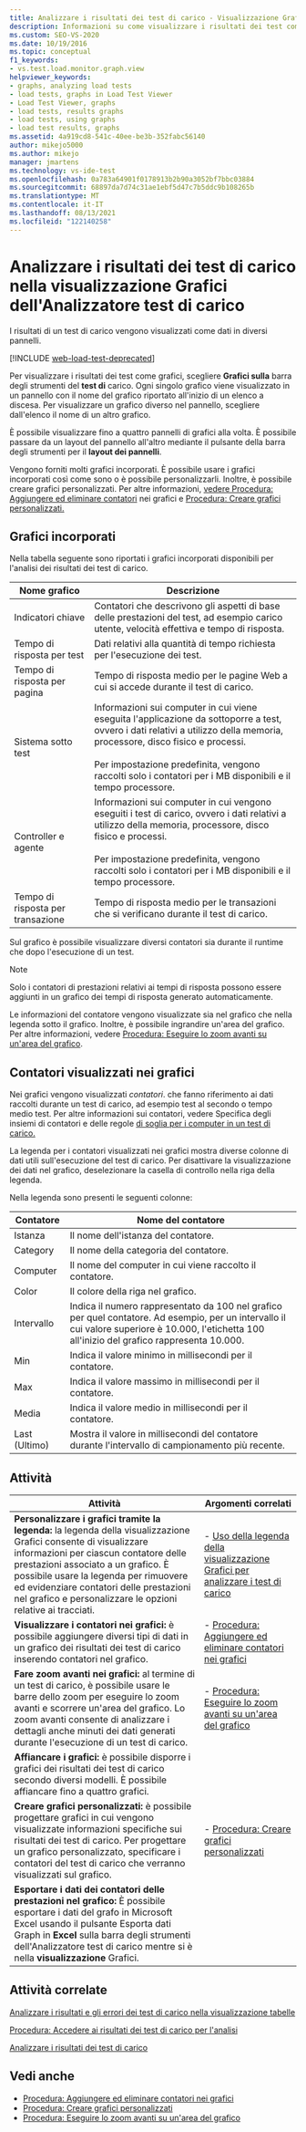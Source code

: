 ```yaml
---
title: Analizzare i risultati dei test di carico - Visualizzazione Grafici (Analizzatore test di carico)
description: Informazioni su come visualizzare i risultati dei test come grafici. Ogni grafo viene visualizzato in un pannello con il nome del grafo in un elenco a discesa.
ms.custom: SEO-VS-2020
ms.date: 10/19/2016
ms.topic: conceptual
f1_keywords:
- vs.test.load.monitor.graph.view
helpviewer_keywords:
- graphs, analyzing load tests
- load tests, graphs in Load Test Viewer
- Load Test Viewer, graphs
- load tests, results graphs
- load tests, using graphs
- load test results, graphs
ms.assetid: 4a919cd8-541c-40ee-be3b-352fabc56140
author: mikejo5000
ms.author: mikejo
manager: jmartens
ms.technology: vs-ide-test
ms.openlocfilehash: 0a783a64901f0178913b2b90a3052bf7bbc03884
ms.sourcegitcommit: 68897da7d74c31ae1ebf5d47c7b5ddc9b108265b
ms.translationtype: MT
ms.contentlocale: it-IT
ms.lasthandoff: 08/13/2021
ms.locfileid: "122140258"
---
```

# <a name="analyze-load-test-results-in-the-graphs-view-of-the-load-test-analyzer"></a>Analizzare i risultati dei test di carico nella visualizzazione Grafici dell'Analizzatore test di carico

I risultati di un test di carico vengono visualizzati come dati in diversi pannelli.

[!INCLUDE [web-load-test-deprecated](includes/web-load-test-deprecated.md)]

Per visualizzare i risultati dei test come grafici, scegliere **Grafici sulla** barra degli strumenti del **test di** carico. Ogni singolo grafico viene visualizzato in un pannello con il nome del grafico riportato all'inizio di un elenco a discesa. Per visualizzare un grafico diverso nel pannello, scegliere dall'elenco il nome di un altro grafico.

È possibile visualizzare fino a quattro pannelli di grafici alla volta. È possibile passare da un layout del pannello all'altro mediante il pulsante della barra degli strumenti per il **layout dei pannelli**.

Vengono forniti molti grafici incorporati. È possibile usare i grafici incorporati così come sono o è possibile personalizzarli. Inoltre, è possibile creare grafici personalizzati. Per altre informazioni, [vedere Procedura: Aggiungere ed eliminare contatori](../test/how-to-add-and-delete-counters-on-graphs-in-load-test-results.md) nei grafici e [Procedura: Creare grafici personalizzati.](../test/how-to-create-custom-graphs-in-load-test-results.md)

## <a name="built-in-graphs"></a>Grafici incorporati

Nella tabella seguente sono riportati i grafici incorporati disponibili per l'analisi dei risultati dei test di carico.

|Nome grafico|Descrizione|
|-|-|
|Indicatori chiave|Contatori che descrivono gli aspetti di base delle prestazioni del test, ad esempio carico utente, velocità effettiva e tempo di risposta.|
|Tempo di risposta per test|Dati relativi alla quantità di tempo richiesta per l'esecuzione dei test.|
|Tempo di risposta per pagina|Tempo di risposta medio per le pagine Web a cui si accede durante il test di carico.|
|Sistema sotto test|Informazioni sui computer in cui viene eseguita l'applicazione da sottoporre a test, ovvero i dati relativi a utilizzo della memoria, processore, disco fisico e processi.<br /><br /> Per impostazione predefinita, vengono raccolti solo i contatori per i MB disponibili e il tempo processore.|
|Controller e agente|Informazioni sui computer in cui vengono eseguiti i test di carico, ovvero i dati relativi a utilizzo della memoria, processore, disco fisico e processi.<br /><br /> Per impostazione predefinita, vengono raccolti solo i contatori per i MB disponibili e il tempo processore.|
|Tempo di risposta per transazione|Tempo di risposta medio per le transazioni che si verificano durante il test di carico.|

Sul grafico è possibile visualizzare diversi contatori sia durante il runtime che dopo l'esecuzione di un test.

> [!NOTE]
> Solo i contatori di prestazioni relativi ai tempi di risposta possono essere aggiunti in un grafico dei tempi di risposta generato automaticamente.

Le informazioni del contatore vengono visualizzate sia nel grafico che nella legenda sotto il grafico.  Inoltre, è possibile ingrandire un'area del grafico. Per altre informazioni, vedere [Procedura: Eseguire lo zoom avanti su un'area del grafico](../test/how-to-zoom-in-on-a-region-of-the-graph-in-load-test-results.md).

## <a name="counters-displayed-in-graphs"></a>Contatori visualizzati nei grafici

Nei grafici vengono visualizzati *contatori*. che fanno riferimento ai dati raccolti durante un test di carico, ad esempio test al secondo o tempo medio test. Per altre informazioni sui contatori, vedere Specifica degli insiemi di contatori e delle regole [di soglia per i computer in un test di carico.](../test/specify-counter-sets-and-threshold-rules-for-load-testing.md)

La legenda per i contatori visualizzati nei grafici mostra diverse colonne di dati utili sull'esecuzione del test di carico. Per disattivare la visualizzazione dei dati nel grafico, deselezionare la casella di controllo nella riga della legenda.

Nella legenda sono presenti le seguenti colonne:

|Contatore|Nome del contatore|
|-|-|
|Istanza|Il nome dell'istanza del contatore.|
|Category|Il nome della categoria del contatore.|
|Computer|Il nome del computer in cui viene raccolto il contatore.|
|Color|Il colore della riga nel grafico.|
|Intervallo|Indica il numero rappresentato da 100 nel grafico per quel contatore. Ad esempio, per un intervallo il cui valore superiore è 10.000, l'etichetta 100 all'inizio del grafico rappresenta 10.000.|
|Min|Indica il valore minimo in millisecondi per il contatore.|
|Max|Indica il valore massimo in millisecondi per il contatore.|
|Media|Indica il valore medio in millisecondi per il contatore.|
|Last (Ultimo)|Mostra il valore in millisecondi del contatore durante l'intervallo di campionamento più recente.|

## <a name="tasks"></a>Attività

|Attività|Argomenti correlati|
|-|-|
|**Personalizzare i grafici tramite la legenda:** la legenda della visualizzazione Grafici consente di visualizzare informazioni per ciascun contatore delle prestazioni associato a un grafico. È possibile usare la legenda per rimuovere ed evidenziare contatori delle prestazioni nel grafico e personalizzare le opzioni relative ai tracciati.|-   [Uso della legenda della visualizzazione Grafici per analizzare i test di carico](../test/use-the-graphs-view-legend-to-analyze-load-tests.md)|
|**Visualizzare i contatori nei grafici:** è possibile aggiungere diversi tipi di dati in un grafico dei risultati dei test di carico inserendo contatori nel grafico.|-   [Procedura: Aggiungere ed eliminare contatori nei grafici](../test/how-to-add-and-delete-counters-on-graphs-in-load-test-results.md)|
|**Fare zoom avanti nei grafici:** al termine di un test di carico, è possibile usare le barre dello zoom per eseguire lo zoom avanti e scorrere un'area del grafico. Lo zoom avanti consente di analizzare i dettagli anche minuti dei dati generati durante l'esecuzione di un test di carico.|-   [Procedura: Eseguire lo zoom avanti su un'area del grafico](../test/how-to-zoom-in-on-a-region-of-the-graph-in-load-test-results.md)|
|**Affiancare i grafici:** è possibile disporre i grafici dei risultati dei test di carico secondo diversi modelli. È possibile affiancare fino a quattro grafici.||
|**Creare grafici personalizzati:** è possibile progettare grafici in cui vengono visualizzate informazioni specifiche sui risultati dei test di carico. Per progettare un grafico personalizzato, specificare i contatori del test di carico che verranno visualizzati sul grafico.|-   [Procedura: Creare grafici personalizzati](../test/how-to-create-custom-graphs-in-load-test-results.md)|
|**Esportare i dati dei contatori delle prestazioni nel grafico:** È possibile esportare i dati del grafo in Microsoft Excel usando il pulsante Esporta  dati Graph in **Excel** sulla barra degli strumenti dell'Analizzatore test di carico mentre si è nella **visualizzazione** Grafici.||

## <a name="related-tasks"></a>Attività correlate

[Analizzare i risultati e gli errori dei test di carico nella visualizzazione tabelle](../test/analyze-load-test-results-and-errors-in-the-tables-view.md)

[Procedura: Accedere ai risultati dei test di carico per l'analisi](../test/how-to-access-load-test-results-for-analysis.md)

[Analizzare i risultati dei test di carico](../test/analyze-load-test-results-using-the-load-test-analyzer.md)

## <a name="see-also"></a>Vedi anche

- [Procedura: Aggiungere ed eliminare contatori nei grafici](../test/how-to-add-and-delete-counters-on-graphs-in-load-test-results.md)
- [Procedura: Creare grafici personalizzati](../test/how-to-create-custom-graphs-in-load-test-results.md)
- [Procedura: Eseguire lo zoom avanti su un'area del grafico](../test/how-to-zoom-in-on-a-region-of-the-graph-in-load-test-results.md)
